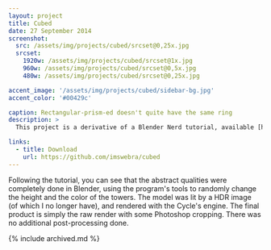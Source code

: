 ```yaml
---
layout: project
title: Cubed
date: 27 September 2014
screenshot:
  src: /assets/img/projects/cubed/srcset@0,25x.jpg
  srcset:
    1920w: /assets/img/projects/cubed/srcset@1x.jpg
    960w: /assets/img/projects/cubed/srcset@0,5x.jpg
    480w: /assets/img/projects/cubed/srcset@0,25x.jpg

accent_image: '/assets/img/projects/cubed/sidebar-bg.jpg'
accent_color: '#00429c'

caption: Rectangular-prism-ed doesn't quite have the same ring
description: >
  This project is a derivative of a Blender Nerd tutorial, available [here.](https://vimeo.com/21098838)

links:
  - title: Download
    url: https://github.com/imswebra/cubed
---
```


Following the tutorial, you can see that the abstract qualities were completely done in Blender, using the program's tools to randomly change the height and the color of the towers. The model was lit by a HDR image (of which I no longer have), and rendered with the Cycle's engine. The final product is simply the raw render with some Photoshop cropping. There was no additional post-processing done.

{% include archived.md %}